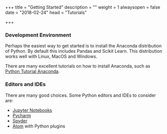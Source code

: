 +++
title = "Getting Started"
description = ""
weight = 1
alwaysopen = false
date = "2018-02-24"
head = "<label>Tutorials</label>"

+++

### Development Environment
Perhaps the easiest way to get started is to install the Anaconda distribution of Python.  By default this includes Pandas and Scikit Learn.  This distribution works well with Linux, MacOS and Windows.

There are many excellent tutorials on how to install Anaconda, such as [Python Tutorial Anaconda](https://www.youtube.com/watch?v=YJC6ldI3hWk).

### Editors and IDEs
There are many good choices.  Some Python editors and IDEs to consider are:
- [Jupyter Notebooks](http://jupyter.org/install)
- [Pycharm](https://www.jetbrains.com/pycharm/download/)
- [Spyder](https://spyder-ide.github.io/)
- [Atom](https://atom.io/) with Python plugins